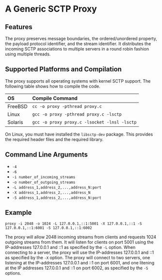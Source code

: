 # A Generic SCTP Proxy 

## Features
The proxy preserves message boundaries, the ordered/unordered property, the payload protocol identifier, and the stream identifier.
It distributes the incoming SCTP associations to multiple servers in a round robin fashion using multiple threads.

## Supported Platforms and Compilation
The proxy supports all operating systems with kernel SCTP support.
The following table shows how to compile the code.

|OS      | Compile Command                            |
|:-------|:-------------------------------------------|
|FreeBSD |`cc -o proxy -pthread proxy.c`              |
|Linux   |`gcc -o proxy -pthread proxy.c -lsctp`      |
|Solaris |`gcc -o proxy proxy.c -lsocket -lnsl -lsctp`|

On Linux, you must have installed the `libsctp-dev` package.
This provides the required header files and the required library.

## Command Line Arguments

* `-4`
* `-6`
* `-i number_of_incoming_streams`
* `-o number_of_outgoing_streams`
* `-L address_1,address_2,...,address_N:port`
* `-X address_1,address_2,...,address_N`
* `-S address_1,address_2,...,address_N:port`

## Example
```
proxy -i 2048 -o 1024 -L 127.0.0.1,::1:5001 -X 127.0.0.1,::1 -S 127.0.0.1,::1:6001 -S 127.0.0.1,::1:6002
```
The proxy will allow 2048 incoming streams from clients and requests 1024 outgoing streams from them.
It will listen for clients on port 5001 using the IP-addresses 127.0.0.1 and ::1 as specified by the `-L` option.
When connecting to a server, the proxy will use the IP-addresses 127.0.0.1 and ::1 as specified by the `-X` option.
The proxy will connect to two servers, one listening at the IP-addresses 127.0.0.1 and ::1 on port 6001, and one litening at the IP addresses 127.0.0.1 and ::1 on port 6002, as specified by the `-S` options.

